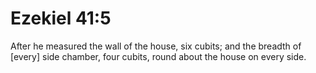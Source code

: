 # Ezekiel 41:5

After he measured the wall of the house, six cubits; and the breadth of [every] side chamber, four cubits, round about the house on every side.